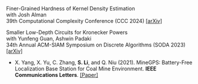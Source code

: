 Finer-Grained Hardness of Kernel Density Estimation \
with Josh Alman \
39th Computational Complexity Conference (CCC 2024) 
[[arXiv]](https://arxiv.org/abs/2407.02372)

Smaller Low-Depth Circuits for Kronecker Powers \
with Yunfeng Guan, Ashwin Padaki \
34th Annual ACM-SIAM Symposium on Discrete Algorithms (SODA 2023) 
[[arXiv]](https://arxiv.org/abs/2211.05217)

- X. Yang, X. Yu, C. Zhang, <strong>S. Li</strong>, and Q. Niu (2021). MineGPS: Battery-Free Localization Base Station for Coal Mine Environment. <strong>IEEE Communications Letters</strong>. [[Paper]](https://doi.org/10.1109/LCOMM.2021.3081593)